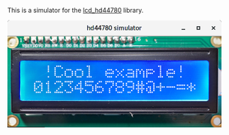 This is a simulator for the [lcd_hd44780] library.

![Screenshot](docs/screenshot.png)

[lcd_hd44780]: https://github.com/gyscos/hd44780
